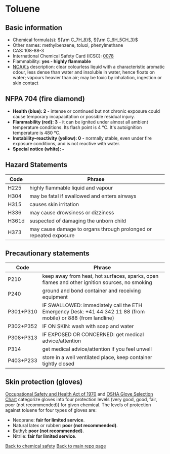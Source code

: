 # Toluene

## Basic information

- Chemical formula(s): ${\rm C_7H_8}$, ${\rm C_6H_5CH_3}$
- Other names: methylbenzene, toluol, phenylmethane
- CAS: 108-88-3
- International Chemical Safety Card (ICSC): [0078](https://www.inchem.org/documents/icsc/icsc/eics0078.htm)
- Flammability: **yes - highly flammable**
- [NOAA's](https://cameochemicals.noaa.gov/chemical/4654) description: clear colourless liquid with a characteristic aromatic odour, less dense than water and insoluble in water, hence floats on water; vapours heavier than air; may be toxic by inhalation, ingestion or skin contact

## NFPA 704 (fire diamond)

- **Health (blue): 2** - intense or continued but not chronic exposure could cause temporary incapacitation or possible residual injury.
- **Flammability (red): 3** - it can be ignited under almost all ambient temperature conditions. Its flash point is 4 °C. It's autoignition temperature is 480 °C.
- **Instability–reactivity (yellow): 0** - normally stable, even under fire exposure conditions, and is not reactive with water.
- **Special notice (white): -**

## Hazard Statements

| Code  | Phrase                                                            |
| ----- | ----------------------------------------------------------------- |
| H225  | highly flammable liquid and vapour                                |
| H304  | may be fatal if swallowed and enters airways                      |
| H315  | causes skin irritation                                            |
| H336  | may cause drowsiness or dizziness                                 |
| H361d | suspected of damaging the unborn child                            |
| H373  | may cause damage to organs through prolonged or repeated exposure |

## Precautionary statements

| Code      | Phrase                                                                                                       |
| --------- | ------------------------------------------------------------------------------------------------------------ |
| P210      | keep away from heat, hot surfaces, sparks, open flames and other ignition sources, no smoking                |
| P240      | ground and bond container and receiving equipment                                                            |
| P301+P310 | IF SWALLOWED: immediately call the ETH Emergency Desk: +41 44 342 11 88 (from mobile) or 888 (from landline) |
| P302+P352 | IF ON SKIN: wash with soap and water                                                                         |
| P308+P313 | IF EXPOSED OR CONCERNED: get medical advice/attention                                                        |
| P314      | get medical advice/attention if you feel unwell                                                              |
| P403+P233 | store in a well ventilated place, keep container tightly closed                                              |

## Skin protection (gloves)

[Occupational Safety and Health Act of 1970](https://www.osha.gov/sites/default/files/publications/osha3151.pdf) and [OSHA Glove Selection Chart](https://safety.fsu.edu/safety_manual/OSHA%20Glove%20Selection%20Chart.pdf) categorize gloves into four protection levels (very good, good, fair, poor (not recommended)) for given chemical. The levels of protection against toluene for four types of gloves are:

- Neoprane: **fair for limited service**.
- Natural latex or rubber: **poor (not recommended)**.
- Buthyl: **poor (not recommended)**.
- Nitrile: **fair for limited service**.

[Back to chemical safety](https://github.com/Global-Health-Engineering/group-safety)
[Back to main repo page](https://github.com/Global-Health-Engineering/group-safety/tree/main/02-chemical-safety)
